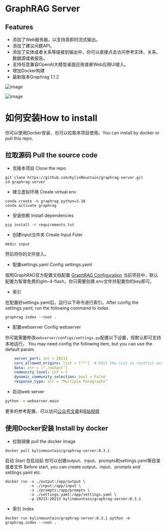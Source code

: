 # GraphRAG Server
## Features
- 添加了Web服务器，以支持真即时流式输出。
- 添加了建议问题API。
- 添加了实体或者关系等链接到输出中，你可以直接点击访问参考实体、关系、数据源或者报告。
- 支持任意兼容OpenAI大模型桌面应用或者Web应用UI接入。
- 增加Docker构建
- 最新版本Graphrag 1.1.2

![image](https://github.com/user-attachments/assets/c251d434-4925-4012-88e7-f3b2ff40471f)


![image](https://github.com/user-attachments/assets/ab7a8d2e-aeec-4a0c-afb9-97086b9c7b2a)

# 如何安装How to install
你可以使用Docker安装，也可以拉取本项目使用。You can install by docker or pull this repo.
## 拉取源码 Pull the source code
- 克隆本项目 Clone the repo
```
git clone https://github.com/KylinMountain/graphrag-server.git
cd graphrag-server
```
- 建立虚拟环境 Create virtual env
```
conda create -n graphrag python=3.10
conda activate graphrag
```

- 安装依赖 Install dependencies
```
pip install -r requirements.txt
```

- 创建input文件夹 Create Input Foler

```
mkdir input
```
然后将你的文件放入。

- 配置settings.yaml Config settings.yaml

按照GraphRAG官方配置文档配置 [GraphRAG Configuration](https://microsoft.github.io/graphrag/posts/config/json_yaml/)
当前项目中，默认配置为智普免费的glm-4-flash，你只需要创建.env文件并配置你的key即可。

- 索引

在配置好settings.yaml后，运行以下命令进行索引。After config the settings.yaml, run the following command to index.
```
graphrag index --root .
```
- 配置webserver Config webserver

你可能需要修改`webserver/configs/settings.py`配置以下设置，但默认即可支持本地运行。 You may need config the following item, but you can use the default param.
```yaml
    server_port: int = 20213
    cors_allowed_origins: list = ["*"]  # Edit the list to restrict access.
    data: str = ("./output")
    community_level: int = 2
    dynamic_community_selection: bool = False
    response_type: str = "Multiple Paragraphs"
```
- 启动web server


```bash
python -m webserver.main
```

更多的参考配置，可以访问[公众号文章](https://mp.weixin.qq.com/mp/appmsgalbum?__biz=MzI0OTAzNTEwMw==&action=getalbum&album_id=3429606151455670272&uin=&key=&devicetype=iMac+MacBookPro17%2C1+OSX+OSX+14.4+build(23E214)&version=13080710&lang=zh_CN&nettype=WIFI&ascene=0&fontScale=100)和[B站视频](https://www.bilibili.com/video/BV113v8e6EZn)

## 使用Docker安装 Install by docker
- 拉取镜像 pull the docker image
```
docker pull kylinmountain/graphrag-server:0.3.1
```
启动 Start
在启动前 你可以创建output、input、prompts和settings.yaml等目录或者文件
Before start, you can create output、input、prompts and settings.yaml etc.
```
docker run -v ./output:/app/output \
           -v ./input:/app/input \
           -v ./prompts:/app/prompts \
           -v ./settings.yaml:/app/settings.yaml \
           -p 20213:20213 kylinmountain/graphrag-server:0.3.1

```
- 索引 Index
```
docker run kylinmountain/graphrag-server:0.3.1 python -m graphrag.index --root .
```

